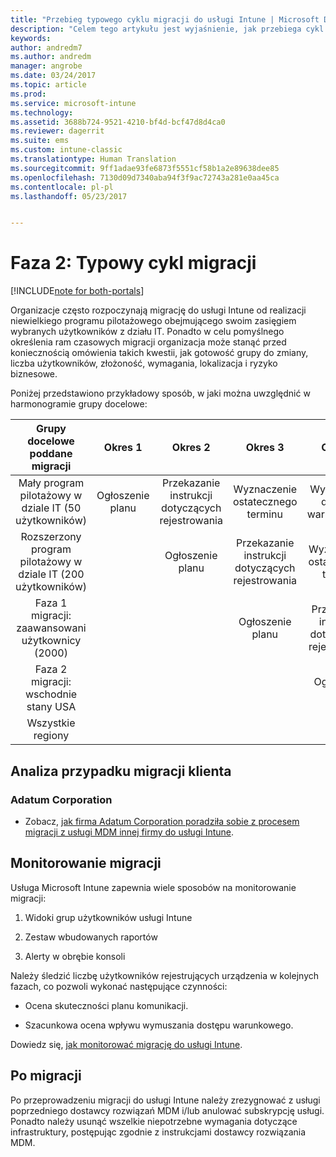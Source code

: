 ```yaml
---
title: "Przebieg typowego cyklu migracji do usługi Intune | Microsoft Docs"
description: "Celem tego artykułu jest wyjaśnienie, jak przebiega cykl migracji do usługi Intune i przedstawienie przykładowych sposobów obsługi cyklu przez klienta."
keywords: 
author: andredm7
ms.author: andredm
manager: angrobe
ms.date: 03/24/2017
ms.topic: article
ms.prod: 
ms.service: microsoft-intune
ms.technology: 
ms.assetid: 3688b724-9521-4210-bf4d-bcf47d8d4ca0
ms.reviewer: dagerrit
ms.suite: ems
ms.custom: intune-classic
ms.translationtype: Human Translation
ms.sourcegitcommit: 9ff1adae93fe6873f5551cf58b1a2e89638dee85
ms.openlocfilehash: 7130d09d7340aba94f3f9ac72743a281e0aa45ca
ms.contentlocale: pl-pl
ms.lasthandoff: 05/23/2017


---
```


# <a name="phase-2-typical-migration-cycle"></a>Faza 2: Typowy cykl migracji

[!INCLUDE[note for both-portals](../includes/note-for-both-portals.md)]

Organizacje często rozpoczynają migrację do usługi Intune od realizacji niewielkiego programu pilotażowego obejmującego swoim zasięgiem wybranych użytkowników z działu IT. Ponadto w celu pomyślnego określenia ram czasowych migracji organizacja może stanąć przed koniecznością omówienia takich kwestii, jak gotowość grupy do zmiany, liczba użytkowników, złożoność, wymagania, lokalizacja i ryzyko biznesowe.

Poniżej przedstawiono przykładowy sposób, w jaki można uwzględnić w harmonogramie grupy docelowe:

  | **Grupy docelowe poddane migracji** | **Okres 1** | **Okres 2** | **Okres 3** | **Okres 4** | **...**
|:---:|:---:|:---:|:---:|:---:|:---:|
| Mały program pilotażowy w dziale IT (50 użytkowników) | Ogłoszenie planu | Przekazanie instrukcji dotyczących rejestrowania | Wyznaczenie ostatecznego terminu | Wymuszenie dostępu warunkowego |  |                                                        
| Rozszerzony program pilotażowy w dziale IT (200 użytkowników) |  | Ogłoszenie planu | Przekazanie instrukcji dotyczących rejestrowania | Wyznaczenie ostatecznego terminu | Wymuszenie dostępu warunkowego | 
| Faza 1 migracji: zaawansowani użytkownicy (2000) |  |  | Ogłoszenie planu | Przekazanie instrukcji dotyczących rejestrowania | Wyznaczenie ostatecznego terminu | 
| Faza 2 migracji: wschodnie stany USA |  |  |  | Ogłoszenie planu | Przekazanie instrukcji dotyczących rejestrowania | 
| Wszystkie regiony |  |  |  |  | Ogłoszenie planu | 

## <a name="customer-migration-case-study"></a>Analiza przypadku migracji klienta

### <a name="adatum-corporation"></a>Adatum Corporation

- Zobacz, [jak firma Adatum Corporation poradziła sobie z procesem migracji z usługi MDM innej firmy do usługi Intune](https://gallery.technet.microsoft.com/Intune-migration-guide-893a95e3?redir=0).

## <a name="monitoring-migration"></a>Monitorowanie migracji

Usługa Microsoft Intune zapewnia wiele sposobów na monitorowanie migracji:

1.  Widoki grup użytkowników usługi Intune

2.  Zestaw wbudowanych raportów

3.  Alerty w obrębie konsoli

Należy śledzić liczbę użytkowników rejestrujących urządzenia w kolejnych fazach, co pozwoli wykonać następujące czynności:

-   Ocena skuteczności planu komunikacji.

-   Szacunkowa ocena wpływu wymuszania dostępu warunkowego.

Dowiedz się, [jak monitorować migrację do usługi Intune](/intune-classic/deploy-use/understand-microsoft-intune-operations-by-using-reports).

## <a name="post-migration"></a>Po migracji

Po przeprowadzeniu migracji do usługi Intune należy zrezygnować z usługi poprzedniego dostawcy rozwiązań MDM i/lub anulować subskrypcję usługi. Ponadto należy usunąć wszelkie niepotrzebne wymagania dotyczące infrastruktury, postępując zgodnie z instrukcjami dostawcy rozwiązania MDM.

